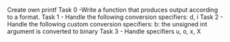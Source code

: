 Create own printf
Task 0 -Write a function that produces output according to a format.
Task 1 - Handle the following conversion specifiers: d, i
Task 2 - Handle the following custom conversion specifiers: b: the unsigned int argument is converted to binary
Task 3 - Handle specifiers u, o, x, X
